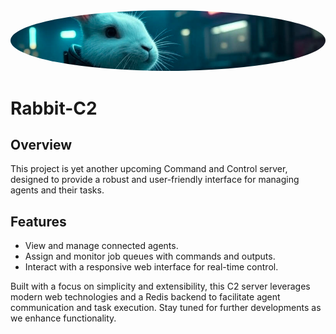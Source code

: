 

<img src="banner.png" alt="Rabbit-C2 Logo" style="border-radius: 50%; object-fit: cover;">

# Rabbit-C2


## Overview

This project is yet another upcoming Command and Control server, designed to provide a robust and user-friendly interface for managing agents and their tasks.

## Features
- View and manage connected agents.
- Assign and monitor job queues with commands and outputs.
- Interact with a responsive web interface for real-time control.

Built with a focus on simplicity and extensibility, this C2 server leverages modern web technologies and a Redis backend to facilitate agent communication and task execution. Stay tuned for further developments as we enhance functionality.


